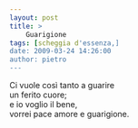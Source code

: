 ```yaml
---
layout: post
title: >
    Guarigione
tags: [scheggia d'essenza,]
date: 2009-03-24 14:26:00
author: pietro
---
```

Ci vuole così tanto a guarire<br/>un ferito cuore;<br/>e io voglio il bene,<br/>vorrei pace amore e guarigione.

